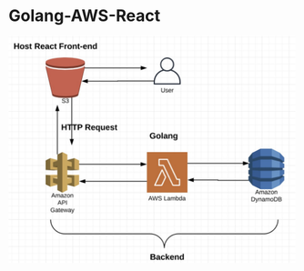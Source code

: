 # Golang-AWS-React

![alt text](https://raw.githubusercontent.com/bene802/Golang-AWS-React/master/im.jpg)
